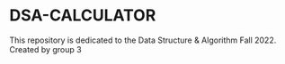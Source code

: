 # DSA-CALCULATOR
This repository is dedicated to the Data Structure &amp; Algorithm Fall 2022. Created by group 3
